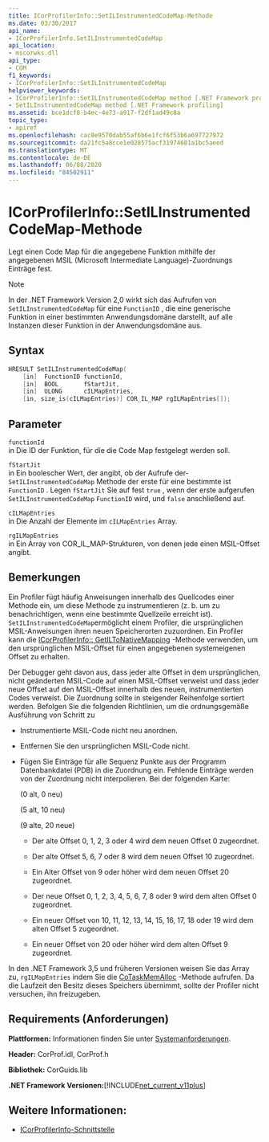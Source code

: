 ```yaml
---
title: ICorProfilerInfo::SetILInstrumentedCodeMap-Methode
ms.date: 03/30/2017
api_name:
- ICorProfilerInfo.SetILInstrumentedCodeMap
api_location:
- mscorwks.dll
api_type:
- COM
f1_keywords:
- ICorProfilerInfo::SetILInstrumentedCodeMap
helpviewer_keywords:
- ICorProfilerInfo::SetILInstrumentedCodeMap method [.NET Framework profiling]
- SetILInstrumentedCodeMap method [.NET Framework profiling]
ms.assetid: bce1dcf8-b4ec-4e73-a917-f2df1ad49c8a
topic_type:
- apiref
ms.openlocfilehash: cac8e9570dab55af6b6e1fcf6f53b6a697727972
ms.sourcegitcommit: da21fc5a8cce1e028575acf31974681a1bc5aeed
ms.translationtype: MT
ms.contentlocale: de-DE
ms.lasthandoff: 06/08/2020
ms.locfileid: "84502911"
---
```

# <a name="icorprofilerinfosetilinstrumentedcodemap-method"></a>ICorProfilerInfo::SetILInstrumentedCodeMap-Methode

Legt einen Code Map für die angegebene Funktion mithilfe der angegebenen MSIL (Microsoft Intermediate Language)-Zuordnungs Einträge fest.

> [!NOTE]
> In der .NET Framework Version 2,0 wirkt sich das Aufrufen von `SetILInstrumentedCodeMap` für eine `FunctionID` , die eine generische Funktion in einer bestimmten Anwendungsdomäne darstellt, auf alle Instanzen dieser Funktion in der Anwendungsdomäne aus.

## <a name="syntax"></a>Syntax

```cpp
HRESULT SetILInstrumentedCodeMap(
    [in]  FunctionID functionId,
    [in]  BOOL       fStartJit,
    [in]  ULONG      cILMapEntries,
    [in, size_is(cILMapEntries)] COR_IL_MAP rgILMapEntries[]);
```

## <a name="parameters"></a>Parameter

`functionId`\
in Die ID der Funktion, für die die Code Map festgelegt werden soll.

`fStartJit`\
in Ein boolescher Wert, der angibt, ob der Aufrufe der- `SetILInstrumentedCodeMap` Methode der erste für eine bestimmte ist `FunctionID` . Legen `fStartJit` Sie auf fest `true` , wenn der erste aufgerufen `SetILInstrumentedCodeMap` `FunctionID` wird, und `false` anschließend auf.

`cILMapEntries`\
in Die Anzahl der Elemente im `cILMapEntries` Array.

`rgILMapEntries`\
in Ein Array von COR_IL_MAP-Strukturen, von denen jede einen MSIL-Offset angibt.

## <a name="remarks"></a>Bemerkungen

Ein Profiler fügt häufig Anweisungen innerhalb des Quellcodes einer Methode ein, um diese Methode zu instrumentieren (z. b. um zu benachrichtigen, wenn eine bestimmte Quellzeile erreicht ist). `SetILInstrumentedCodeMap`ermöglicht einem Profiler, die ursprünglichen MSIL-Anweisungen ihren neuen Speicherorten zuzuordnen. Ein Profiler kann die [ICorProfilerInfo:: GetILToNativeMapping](icorprofilerinfo-getiltonativemapping-method.md) -Methode verwenden, um den ursprünglichen MSIL-Offset für einen angegebenen systemeigenen Offset zu erhalten.

Der Debugger geht davon aus, dass jeder alte Offset in dem ursprünglichen, nicht geänderten MSIL-Code auf einen MSIL-Offset verweist und dass jeder neue Offset auf den MSIL-Offset innerhalb des neuen, instrumentierten Codes verweist. Die Zuordnung sollte in steigender Reihenfolge sortiert werden. Befolgen Sie die folgenden Richtlinien, um die ordnungsgemäße Ausführung von Schritt zu

- Instrumentierte MSIL-Code nicht neu anordnen.

- Entfernen Sie den ursprünglichen MSIL-Code nicht.

- Fügen Sie Einträge für alle Sequenz Punkte aus der Programm Datenbankdatei (PDB) in die Zuordnung ein. Fehlende Einträge werden von der Zuordnung nicht interpolieren. Bei der folgenden Karte:

  (0 alt, 0 neu)

  (5 alt, 10 neu)

  (9 alte, 20 neue)

  - Der alte Offset 0, 1, 2, 3 oder 4 wird dem neuen Offset 0 zugeordnet.

  - Der alte Offset 5, 6, 7 oder 8 wird dem neuen Offset 10 zugeordnet.

  - Ein Alter Offset von 9 oder höher wird dem neuen Offset 20 zugeordnet.

  - Der neue Offset 0, 1, 2, 3, 4, 5, 6, 7, 8 oder 9 wird dem alten Offset 0 zugeordnet.

  - Ein neuer Offset von 10, 11, 12, 13, 14, 15, 16, 17, 18 oder 19 wird dem alten Offset 5 zugeordnet.

  - Ein neuer Offset von 20 oder höher wird dem alten Offset 9 zugeordnet.

In den .NET Framework 3,5 und früheren Versionen weisen Sie das Array zu, `rgILMapEntries` indem Sie die [CoTaskMemAlloc](/windows/desktop/api/combaseapi/nf-combaseapi-cotaskmemalloc) -Methode aufrufen. Da die Laufzeit den Besitz dieses Speichers übernimmt, sollte der Profiler nicht versuchen, ihn freizugeben.

## <a name="requirements"></a>Requirements (Anforderungen)

**Plattformen:** Informationen finden Sie unter [Systemanforderungen](../../get-started/system-requirements.md).

**Header:** CorProf.idl, CorProf.h

**Bibliothek:** CorGuids.lib

**.NET Framework Versionen:**[!INCLUDE[net_current_v11plus](../../../../includes/net-current-v11plus-md.md)]

## <a name="see-also"></a>Weitere Informationen:

- [ICorProfilerInfo-Schnittstelle](icorprofilerinfo-interface.md)
